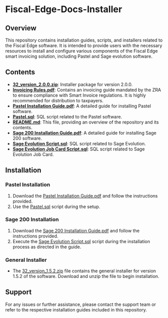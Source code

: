 # Fiscal-Edge-Docs-Installer

## Overview

This repository contains installation guides, scripts, and installers related to the Fiscal Edge software. It is intended to provide users with the necessary resources to install and configure various components of the Fiscal Edge smart invoicing solution, including Pastel and Sage evolution software.

## Contents

- **[32_version_2.0.0.zip](https://github.com/ObinnaTerry/Fiscal-Edge-Docs-Installer/blob/main/32_version_2.0.0.zip)**: Installer package for version 2.0.0.
- **[Invoicing Rules.pdf](https://github.com/ObinnaTerry/Fiscal-Edge-Docs-Installer/blob/main/Invoicing%20Rules.pdf)**: Contains an invoicing guide mandated by the ZRA to ensure compliance with Smart Invoice regulations. It is highly recommended for distribution to taxpayers.
- **[Pastel Installation Guide.pdf](https://github.com/ObinnaTerry/Fiscal-Edge-Docs-Installer/blob/main/Pastel%20Installation%20Guide.pdf)**: A detailed guide for installing Pastel software.
- **[Pastel.sql](https://github.com/ObinnaTerry/Fiscal-Edge-Docs-Installer/blob/main/Pastel.sql)**: SQL script related to the Pastel software.
- **[README.md](https://github.com/ObinnaTerry/Fiscal-Edge-Docs-Installer/blob/main/README.md)**: This file, providing an overview of the repository and its contents.
- **[Sage 200 Installation Guide.pdf](https://github.com/ObinnaTerry/Fiscal-Edge-Docs-Installer/blob/main/Sage%20200%20Installation%20Guide.pdf)**: A detailed guide for installing Sage 200 software.
- **[Sage Evolution Script.sql](https://github.com/ObinnaTerry/Fiscal-Edge-Docs-Installer/blob/main/Sage%20Evolution%20Script.sql)**: SQL script related to Sage Evolution.
- **[Sage Evolution Job Card Script.sql](https://github.com/ObinnaTerry/Fiscal-Edge-Docs-Installer/blob/main/Job%20Card%20Script.sql)**: SQL script related to Sage Evolution Job Card.

## Installation

### Pastel Installation
1. Download the [Pastel Installation Guide.pdf](https://github.com/ObinnaTerry/Fiscal-Edge-Docs-Installer/blob/main/Pastel%20Installation%20Guide.pdf) and follow the instructions provided.
2. Use the [Pastel.sql](https://github.com/ObinnaTerry/Fiscal-Edge-Docs-Installer/blob/main/Pastel.sql) script during the setup.

### Sage 200 Installation
1. Download the [Sage 200 Installation Guide.pdf](https://github.com/ObinnaTerry/Fiscal-Edge-Docs-Installer/blob/main/Sage%20200%20Installation%20Guide.pdf) and follow the instructions provided.
2. Execute the [Sage Evolution Script.sql](https://github.com/ObinnaTerry/Fiscal-Edge-Docs-Installer/blob/main/Sage%20Evolution%20Script.sql) script during the installation process as directed in the guide.

### General Installer
- The [32_version_1.5.2.zip](https://github.com/ObinnaTerry/Fiscal-Edge-Docs-Installer/blob/main/32_version_1.5.2.zip) file contains the general installer for version 1.5.2 of the software. Download and unzip the file to begin installation.

## Support

For any issues or further assistance, please contact the support team or refer to the respective installation guides included in this repository.
